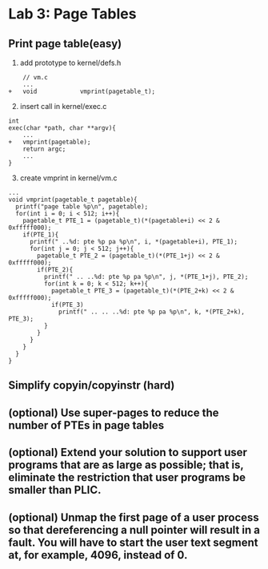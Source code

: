 # Lab 3: Page Tables
## Print page table(easy)
1. add prototype to kernel/defs.h
```
    // vm.c
    ...
+   void            vmprint(pagetable_t);
```
2. insert call in kernel/exec.c
```
int
exec(char *path, char **argv){
    ...
+   vmprint(pagetable);
    return argc;
    ...
}
```
3. create vmprint in kernel/vm.c
```
...
void vmprint(pagetable_t pagetable){
  printf("page table %p\n", pagetable);
  for(int i = 0; i < 512; i++){
    pagetable_t PTE_1 = (pagetable_t)(*(pagetable+i) << 2 & 0xfffff000);
    if(PTE_1){
      printf(" ..%d: pte %p pa %p\n", i, *(pagetable+i), PTE_1);
      for(int j = 0; j < 512; j++){
        pagetable_t PTE_2 = (pagetable_t)(*(PTE_1+j) << 2 & 0xfffff000);
        if(PTE_2){
          printf(" .. ..%d: pte %p pa %p\n", j, *(PTE_1+j), PTE_2);
          for(int k = 0; k < 512; k++){
            pagetable_t PTE_3 = (pagetable_t)(*(PTE_2+k) << 2 & 0xfffff000);
            if(PTE_3)
              printf(" .. .. ..%d: pte %p pa %p\n", k, *(PTE_2+k), PTE_3);
          }
        }
      }      
    }
  }
}
```
## Simplify copyin/copyinstr (hard)
## (optional) Use super-pages to reduce the number of PTEs in page tables
## (optional) Extend your solution to support user programs that are as large as possible; that is, eliminate the restriction that user programs be smaller than PLIC.
## (optional) Unmap the first page of a user process so that dereferencing a null pointer will result in a fault. You will have to start the user text segment at, for example, 4096, instead of 0.
